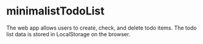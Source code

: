 # minimalistTodoList

The web app allows users to create, check, and delete todo items. The todo list data is stored in LocalStorage on the browser. 

